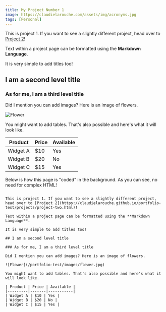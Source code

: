```yaml
---
title: My Project Number 1
image: https://claudielarouche.com/assets/img/acronyms.jpg
tags: [Personal]
---
```


This is project 1. If you want to see a slightly different project, head over to [Project 2](https://claudielarouche.github.io/portfolio-test/projects/project-two.html)!

Text within a project page can be formatted using the **Markdown Language**. 

It is very simple to add titles too!

## I am a second level title

### As for me, I am a third level title

Did I mention you can add images? Here is an image of flowers.

![Flower](/portfolio-test/images/flower.jpg)

You might want to add tables. That's also possible and here's what it will look like. 

| Product | Price | Available |
|---------|-------|-----------|
| Widget A | $10 | Yes |
| Widget B | $20 | No |
| Widget C | $15 | Yes |

Below is how this page is "coded" in the background. As you can see, no need for complex HTML!

```

This is project 1. If you want to see a slightly different project, head over to [Project 2](https://claudielarouche.github.io/portfolio-test/projects/project-two.html)!

Text within a project page can be formatted using the **Markdown Language**. 

It is very simple to add titles too!

## I am a second level title

### As for me, I am a third level title

Did I mention you can add images? Here is an image of flowers.

![Flower](/portfolio-test/images/flower.jpg)

You might want to add tables. That's also possible and here's what it will look like. 

| Product | Price | Available |
|---------|-------|-----------|
| Widget A | $10 | Yes |
| Widget B | $20 | No |
| Widget C | $15 | Yes |


```